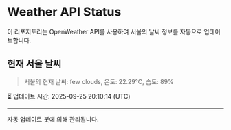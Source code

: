 
# Weather API Status

이 리포지토리는 OpenWeather API를 사용하여 서울의 날씨 정보를 자동으로 업데이트합니다.

## 현재 서울 날씨
> 서울의 현재 날씨: few clouds, 온도: 22.29°C, 습도: 89%

⏳ 업데이트 시간: 2025-09-25 20:10:14 (UTC)

---
자동 업데이트 봇에 의해 관리됩니다.
